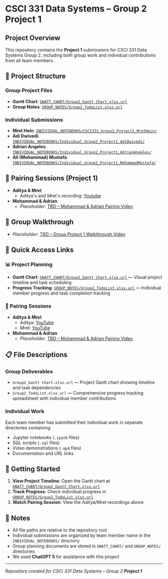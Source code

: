# CSCI 331 Data Systems – Group 2 **Project 1**

## Project Overview
This repository contains the **Project 1** submissions for CSCI 331 Data Systems Group 2, including both group work and individual contributions from all team members.

## 📁 Project Structure

### Group Project Files
- **Gantt Chart**: [`GNATT_CHART/Group2_Gantt Chart.xlsx.url`](./GNATT_CHART/Group2_Gantt%20Chart.xlsx)
- **Group Notes**: [`GROUP_NOTES/Group2_TodoList.xlsx.url`](./GROUP_NOTES/Group2_TodoList.xlsx)

### Individual Submissions
- **Mret Hein**: [`INDIVIDUAL_NOTEBOOKS/CSCI331_Group2_Project1_MretHein/`](./INDIVIDUAL_NOTEBOOKS/CSCI331_Group2_Project1_MretHein/)
- **Adi Dwivedi**: [`INDIVIDUAL_NOTEBOOKS/Individual_Group2_Project1_AdiDwivedi/`](./INDIVIDUAL_NOTEBOOKS/Individual_Group2_Project1_AdiDwivedi/)
- **Adrian Angeles**: [`INDIVIDUAL_NOTEBOOKS/Individual_Group2_Project1_AdrianAngeles/`](./INDIVIDUAL_NOTEBOOKS/Individual_Group2_Project1_AdrianAngeles/)
- **Ali (Mohammad) Mustafa**: [`INDIVIDUAL_NOTEBOOKS/Individual_Group2_Project1_MohammadMustafa/`](./INDIVIDUAL_NOTEBOOKS/Individual_Group2_Project1_MohammadMustafa/)

## 👥 Pairing Sessions (Project 1)
- **Aditya & Mret**
  - Aditya's and Mret's recording: [Youtube](https://www.youtube.com/watch?v=FC5i3GTAyh0)
- **Mohammad & Adrian**
  - *Placeholder:* [TBD – Mohammad & Adrian Pairing Video](https://youtu.be/dfigMXik9dA)

## 🎥 Group Walkthrough
- *Placeholder:* [TBD – Group Project 1 Walkthrough Video](https://youtu.be/R06plOSO8mM)

## 🎯 Quick Access Links

### 📊 Project Planning
- **Gantt Chart**: [`GNATT_CHART/Group2_Gantt Chart.xlsx.url`](./GNATT_CHART/Group2_Gantt%20Chart.xlsx.url) — Visual project timeline and task scheduling
- **Progress Tracking**: [`GROUP_NOTES/Group2_TodoList.xlsx.url`](./GROUP_NOTES/Group2_TodoList.xlsx.url) — Individual member progress and task completion tracking

### 🎥 Pairing Sessions
- **Aditya & Mret**
  - Aditya: [YouTube](https://www.youtube.com/watch?v=6aKoDqlJd6I&feature=youtu.be)
  - Mret: [YouTube](https://www.youtube.com/watch?v=3IXuieYAJBk)
- **Mohammad & Adrian**
  - *Placeholder:* [TBD – Mohammad & Adrian Pairing Video](https://youtu.be/dfigMXik9dA)

## 📋 File Descriptions

### Group Deliverables
- `Group2_Gantt Chart.xlsx.url` — Project Gantt chart showing timeline and task dependencies
- `Group2_TodoList.xlsx.url` — Comprehensive progress tracking spreadsheet with individual member contributions

### Individual Work
Each team member has submitted their individual work in separate directories containing:
- Jupyter notebooks (`.ipynb` files)
- SQL scripts (`.sql` files)
- Video demonstrations (`.mp4` files)
- Documentation and URL links

## 🚀 Getting Started

1. **View Project Timeline**: Open the Gantt chart at [`GNATT_CHART/Group2_Gantt Chart.xlsx.url`](./GNATT_CHART/Group2_Gantt%20Chart.xlsx.url)
2. **Track Progress**: Check individual progress in [`GROUP_NOTES/Group2_TodoList.xlsx.url`](./GROUP_NOTES/Group2_TodoList.xlsx.url)
3. **Watch Pairing Session**: View the Aditya/Mret recordings above

## 📝 Notes
- All file paths are relative to the repository root
- Individual submissions are organized by team member name in the `INDIVIDUAL_NOTEBOOKS/` directory
- Group planning documents are stored in `GNATT_CHART/` and `GROUP_NOTES/` directories
- We used **ChatGPT 5** for assistance with this project

---
*Repository created for CSCI 331 Data Systems – Group 2 **Project 1***

